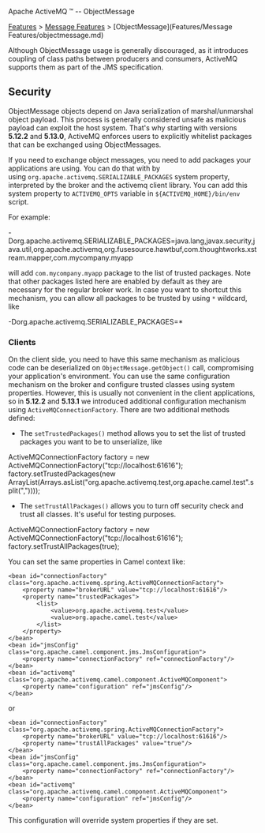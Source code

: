 Apache ActiveMQ ™ -- ObjectMessage 

[Features](features.md) > [Message Features](FeaturesFeatures/Features/message-features.md) > [ObjectMessage](Features/Message Features/objectmessage.md)


Although ObjectMessage usage is generally discouraged, as it introduces coupling of class paths between producers and consumers, ActiveMQ supports them as part of the JMS specification.

Security
--------

ObjectMessage objects depend on Java serialization of marshal/unmarshal object payload. This process is generally considered unsafe as malicious payload can exploit the host system. That's why starting with versions **5.12.2** and **5.13.0**, ActiveMQ enforces users to explicitly whitelist packages that can be exchanged using ObjectMessages.

If you need to exchange object messages, you need to add packages your applications are using. You can do that with by using `org.apache.activemq.SERIALIZABLE_PACKAGES` system property, interpreted by the broker and the activemq client library. You can add this system property to `ACTIVEMQ_OPTS` variable in `${ACTIVEMQ_HOME}/bin/env` script.

For example:

-Dorg.apache.activemq.SERIALIZABLE_PACKAGES=java.lang,javax.security,java.util,org.apache.activemq,org.fusesource.hawtbuf,com.thoughtworks.xstream.mapper,com.mycompany.myapp

will add `com.mycompany.myapp` package to the list of trusted packages. Note that other packages listed here are enabled by default as they are necessary for the regular broker work. In case you want to shortcut this mechanism, you can allow all packages to be trusted by using `*` wildcard, like

-Dorg.apache.activemq.SERIALIZABLE_PACKAGES=*

### Clients

On the client side, you need to have this same mechanism as malicious code can be deserialized on `ObjectMessage.getObject()` call, compromising your application's environment. You can use the same configuration mechanism on the broker and configure trusted classes using system properties. However, this is usually not convenient in the client applications, so in **5.12.2** and **5.13.1** we introduced additional configuration mechanism using `ActiveMQConnectionFactory`. There are two additional methods defined:

*   The `setTrustedPackages()` method allows you to set the list of trusted packages you want to be to unserialize, like

ActiveMQConnectionFactory factory = new ActiveMQConnectionFactory("tcp://localhost:61616");
factory.setTrustedPackages(new ArrayList(Arrays.asList("org.apache.activemq.test,org.apache.camel.test".split(","))));

*   The `setTrustAllPackages()` allows you to turn off security check and trust all classes. It's useful for testing purposes.

ActiveMQConnectionFactory factory = new ActiveMQConnectionFactory("tcp://localhost:61616");
factory.setTrustAllPackages(true);

You can set the same properties in Camel context like:

    <bean id="connectionFactory" class="org.apache.activemq.spring.ActiveMQConnectionFactory">
        <property name="brokerURL" value="tcp://localhost:61616"/>
        <property name="trustedPackages">
            <list>
				<value>org.apache.activemq.test</value>
                <value>org.apache.camel.test</value>
            </list>
        </property>
    </bean>
    <bean id="jmsConfig" class="org.apache.camel.component.jms.JmsConfiguration">
        <property name="connectionFactory" ref="connectionFactory"/>
    </bean>
    <bean id="activemq" class="org.apache.activemq.camel.component.ActiveMQComponent">
        <property name="configuration" ref="jmsConfig"/>
    </bean>

or

    <bean id="connectionFactory" class="org.apache.activemq.spring.ActiveMQConnectionFactory">
        <property name="brokerURL" value="tcp://localhost:61616"/>
		<property name="trustAllPackages" value="true"/>
    </bean>
    <bean id="jmsConfig" class="org.apache.camel.component.jms.JmsConfiguration">
        <property name="connectionFactory" ref="connectionFactory"/>
    </bean>
    <bean id="activemq" class="org.apache.activemq.camel.component.ActiveMQComponent">
        <property name="configuration" ref="jmsConfig"/>
    </bean>

This configuration will override system properties if they are set.

